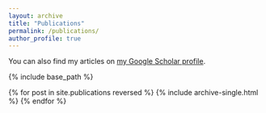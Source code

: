 ```yaml
---
layout: archive
title: "Publications"
permalink: /publications/
author_profile: true
---
```


You can also find my articles on <a href="https://scholar.google.com/citations?user=d7JqeJMAAAAJ&hl=en">my Google Scholar profile</a>.

{% include base_path %}

{% for post in site.publications reversed %}
  {% include archive-single.html %}
{% endfor %}
